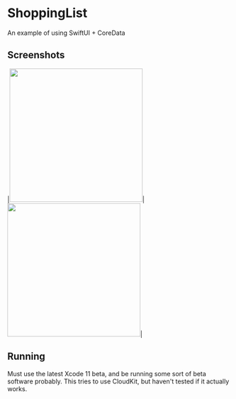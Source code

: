 # ShoppingList
An example of using SwiftUI + CoreData

## Screenshots
|<img src="https://i.imgur.com/jkzri5G.png" width="300">|<img src="https://i.imgur.com/bCMEAaG.png" width="300">|

## Running
Must use the latest Xcode 11 beta, and be running some sort of beta software probably. This tries to use CloudKit, but haven't tested if it actually works.
